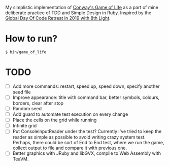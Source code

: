 My simplistic implementation of [Conway's Game of Life](https://en.wikipedia.org/wiki/Conway%27s_Game_of_Life) as a part of mine
deliberate practice of TDD and Simple Design in Ruby. Inspired by the [Global Day Of Code Retreat in 2019 with 8th Light](http://geekvasyl.me/2019/11/17/The-Global-Day-of-Coderetreat-with-8th-Light/).

# How to run?

`$ bin/game_of_life`

# TODO

- [ ] Add more commands: restart, speed up, speed down, specify another seed file
- [ ] Improve appearance: title with command bar, better symbols, colours, borders, clear after stop
- [ ] Random seed
- [ ] Add guard to automate test execution on every change
- [ ] Place the cells on the grid while running
- [ ] Infinite grid
- [ ] Put ConsoleInputReader under the test? Currently I've tried to keep the reader as simple as possible to avoid writing crazy system test.
      Perhaps, there could be sort of End to End test, where we run the game, collect output to file and compare it with previous one.
- [ ] Better graphics with JRuby and libGVX, compile to Web Assembly with TeaVM.
